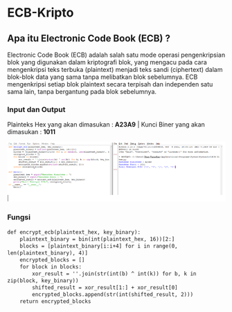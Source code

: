 # ECB-Kripto

## Apa itu Electronic Code Book (ECB) ?

  Electronic Code Book (ECB) adalah salah satu mode operasi pengenkripsian blok yang digunakan dalam kriptografi blok, yang mengacu pada cara mengenkripsi teks terbuka (plaintext) menjadi teks sandi (ciphertext) dalam blok-blok data yang sama tanpa melibatkan blok sebelumnya. ECB mengenkripsi setiap blok plaintext secara terpisah dan independen satu sama lain, tanpa bergantung pada blok sebelumnya.

### Input dan Output

<p>Plainteks Hex yang akan dimasukan : <b>A23A9</b> | Kunci Biner yang akan dimasukan : <b>1011</b></p>

![Tampilan](ECB-Kripto/InputOutput.png)


### Fungsi 
```
def encrypt_ecb(plaintext_hex, key_binary):
    plaintext_binary = bin(int(plaintext_hex, 16))[2:]
    blocks = [plaintext_binary[i:i+4] for i in range(0, len(plaintext_binary), 4)]
    encrypted_blocks = []
    for block in blocks:
        xor_result = ''.join(str(int(b) ^ int(k)) for b, k in zip(block, key_binary))
        shifted_result = xor_result[1:] + xor_result[0]
        encrypted_blocks.append(str(int(shifted_result, 2)))
    return encrypted_blocks
```
